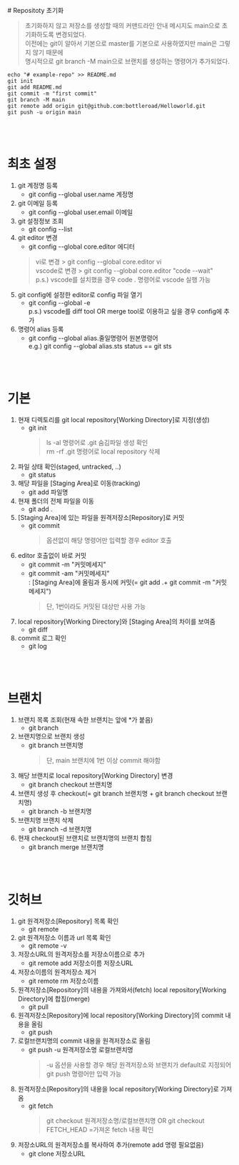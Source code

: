 <br/>
# Repositoty 초기화

>초기화하지 않고 저장소를 생성할 때의 커맨드라인 안내 메시지도 main으로 초기화하도록 변경되었다.   
이전에는 git이 알아서 기본으로 master를 기본으로 사용하였지만 main은 그렇지 않기 때문에   
명시적으로 git branch -M main으로 브랜치를 생성하는 명령어가 추가되었다.

```
echo "# example-repo" >> README.md   
git init   
git add README.md   
git commit -m "first commit"   
git branch -M main   
git remote add origin git@github.com:bottleroad/Helloworld.git   
git push -u origin main   
```
<br/><br/>

# 최초 설정

1. git 계정명 등록   
   - git config --global user.name 계정명   
2. git 이메일 등록   
   - git config --global user.email 이메일   
3. git 설정정보 조회
   - git config --list
4. git editor 변경
	  - git config --global core.editor 에디터
	> vi로 변경 > git config --global core.editor vi   
  	> vscode로 변경 > git config --global core.editor "code --wait"   
	> p.s.) vscode를 설치했을 경우 code . 명령어로 vscode 실행 가능   	  
5. git config에 설정한 editor로 config 파일 열기
   - git config --global -e   
	p.s.) vscode를 diff tool OR merge tool로 이용하고 싶을 경우 config에 추가
6. 명령어 alias 등록
   - git config --global alias.줄일명령어 원본명령어   
	e.g.) git config --global alias.sts status == git sts

<br/><br/>

# 기본

1. 현재 디렉토리를 git local repository[Working Directory]로 지정(생성)
   - git init   
	  > ls -al 명령어로 .git 숨김파일 생성 확인   
	  > rm -rf .git 명령어로 local repository 삭제   
2. 파일 상태 확인(staged, untracked, ..)
   - git status
3. 해당 파일을 [Staging Area]로 이동(tracking)
   - git add 파일명
4. 현재 폴더의 전체 파일을 이동
   - git add .
5. [Staging Area]에 있는 파일을 원격저장소[Repository]로 커밋
   - git commit   
		> 옵션없이 해당 명령어만 입력할 경우 editor 호출
1. editor 호출없이 바로 커밋
   - git commit -m "커밋메세지"
   - git commit -am "커밋메세지"   
	: [Staging Area]에 올림과 동시에 커밋(= git add .+ git commit -m "커밋메세지")
		> 단, 1번이라도 커밋된 대상만 사용 가능
1. local repository[Working Directory]와 [Staging Area]의 차이를 보여줌
   - git diff
1. commit 로그 확인
   - git log
 
<br/><br/>

# 브랜치

1. 브랜치 목록 조회(현재 속한 브랜치는 앞에 *가 붙음)
   - git branch
2. 브랜치명으로 브랜치 생성
   - git branch 브랜치명
		> 단, main 브랜치에 1번 이상 commit 해야함
1. 해당 브랜치로 local repository[Working Directory] 변경
   - git branch checkout 브랜치명
1. 브랜치 생성 후 checkout(= git branch 브랜치명 + git branch checkout 브랜치명)
   - git branch -b 브랜치명
1. 브랜치명 브랜치 삭제
   - git branch -d 브랜치명
1. 현재 checkout된 브랜치로 브랜치명의 브랜치 합침
   - git branch merge 브랜치명

<br/><br/>

# 깃허브

1. git 원격저장소[Repository] 목록 확인
   - git remote
2. git 원격저장소 이름과 url 목록 확인
   - git remote -v
3. 저장소URL의 원격저장소를 저장소이름으로 추가
   - git remote add 저장소이름 저장소URL 
4. 저장소이름의 원격저장소 제거
   - git remote rm 저장소이름
5. 원격저장소[Repository]의 내용을 가져와서(fetch) local repository[Working Directory]에 합침(merge)
   - git pull
6. 원격저장소[Repository]에 local repository[Working Directory]의 commit 내용을 올림
   - git push
7. 로컬브랜치명의 commit 내용을 원격저장소로 올림
   - git push -u 원격저장소명 로컬브랜치명
		> -u 옵션을 사용할 경우 해당 원격저장소와 브랜치가 default로 지정되어 git push 명령어만 입력 가능
8. 원격저장소[Repository]의 내용을 local repository[Working Directory]로 가져옴
   - git fetch
		> git checkout 원격저장소명/로컬브랜치명 OR git checkout FETCH_HEAD =가져온 fetch 내용 확인
9. 저장소URL의 원격저장소를 복사하여 추가(remote add 명령 필요없음)
   - git clone 저장소URL
